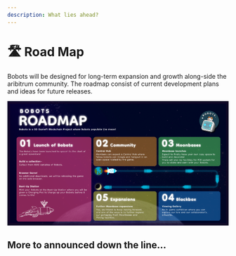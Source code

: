 ```yaml
---
description: What lies ahead?
---
```


# 🛣 Road Map

Bobots will be designed for long-term expansion and growth along-side the aribitrum community. The roadmap consist of current development plans and ideas for future releases.

![We will keep this updated!](<../.gitbook/assets/image (16).png>)

## More to announced down the line...
